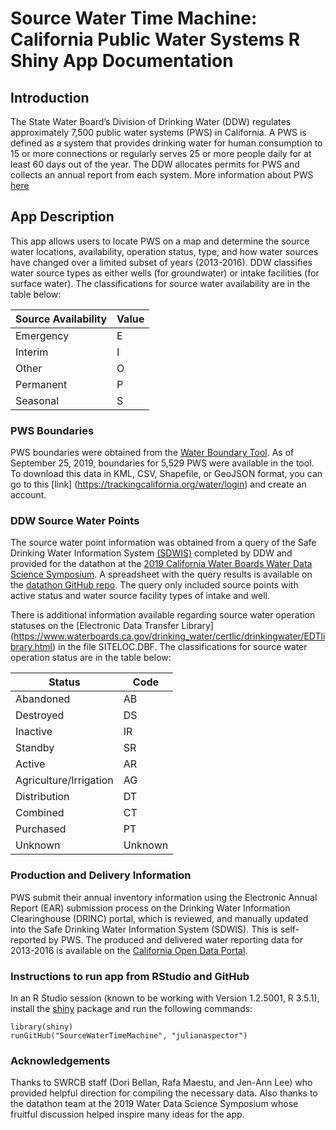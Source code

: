# Source Water Time Machine: California Public Water Systems R Shiny App Documentation

## Introduction
The State Water Board’s Division of Drinking Water (DDW) regulates approximately 7,500 public water systems (PWS) in California. A PWS is defined as a system that provides drinking water for human consumption to 15 or more connections or regularly serves 25 or more people daily for at least 60 days out of the year. The DDW allocates permits for PWS and collects an annual report from each system. More information about PWS [here](https://www.waterboards.ca.gov/drinking_water/certlic/drinkingwater/documents/waterpartnerships/what_is_a_public_water_sys.pdf)

## App Description
This app allows users to locate PWS on a map and determine the source water locations, availability, operation status, type, and how water sources have changed over a limited subset of years (2013-2016). DDW classifies water source types as either wells (for groundwater) or intake facilities (for surface water). The classifications for source water availability are in the table below:

Source Availability | Value
--- | ---
Emergency | E
Interim | I
Other | O
Permanent | P 
Seasonal | S

### PWS Boundaries
PWS boundaries were obtained from the [Water Boundary Tool](https://trackingcalifornia.org/water). As of September 25, 2019, boundaries for 5,529 PWS were available in the tool. To download this data in KML, CSV, Shapefile, or GeoJSON format, you can go to this [link] (https://trackingcalifornia.org/water/login) and create an account. 

### DDW Source Water Points
The source water point information was obtained from a query of the Safe Drinking Water Information System [(SDWIS)](https://sdwis.waterboards.ca.gov/PDWW/) completed by DDW and provided for the datathon at the [2019 California Water Boards Water Data Science Symposium](https://www.waterboards.ca.gov/resources/data_databases/wq_science_symposium.html). A spreadsheet with the query results is available on the [datathon GitHub repo](https://github.com/CAWaterBoardDataCenter/PWStoSources/blob/master/20190619%20DDW%20Source%20Points.xlsx). The query only included source points with active status and water source facility types of intake and well. 

There is additional information available regarding source water operation statuses on the [Electronic Data Transfer Library] (https://www.waterboards.ca.gov/drinking_water/certlic/drinkingwater/EDTlibrary.html) in the file SITELOC.DBF. The classifications for source water operation status are in the table below:

Status | Code
--- | ---
Abandoned | AB
Destroyed | DS
Inactive | IR
Standby | SR
Active | AR
Agriculture/Irrigation | AG
Distribution | DT
Combined | CT
Purchased | PT
Unknown | Unknown

### Production and Delivery Information
PWS submit their annual inventory information using the Electronic Annual Report (EAR) submission process on the Drinking Water Information Clearinghouse (DRINC) portal, which is reviewed, and manually updated into the Safe Drinking Water Information System (SDWIS). This is self-reported by PWS. The produced and delivered water reporting data for 2013-2016 is available on the [California Open Data Portal](https://data.ca.gov/dataset/drinking-water-public-water-system-annually-reported-water-production-and-delivery-information). 

### Instructions to run app from RStudio and GitHub
In an R Studio session (known to be working with Version 1.2.5001, R 3.5.1), install the [shiny](https://github.com/rstudio/shiny) package and run the following commands:

```
library(shiny)
runGitHub("SourceWaterTimeMachine", "julianaspector")

```

### Acknowledgements
Thanks to SWRCB staff (Dori Bellan, Rafa Maestu, and Jen-Ann Lee) who provided helpful direction for compiling the necessary data. Also thanks to the datathon team at the 2019 Water Data Science Symposium whose fruitful discussion helped inspire many ideas for the app. 
